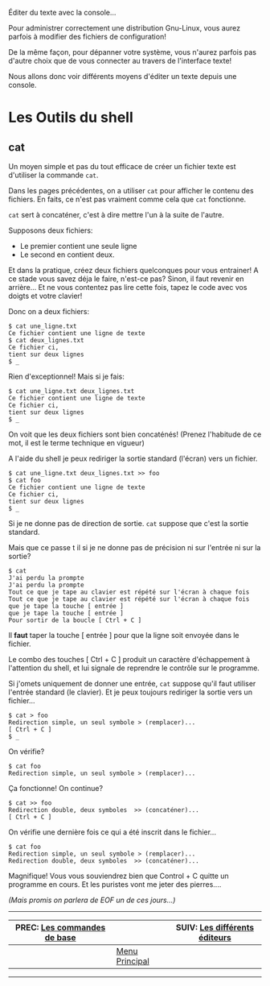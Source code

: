 Éditer du texte avec la console... 


Pour administrer correctement une distribution Gnu-Linux, vous aurez parfois à modifier des fichiers de configuration!

De la même façon, pour dépanner votre système, vous n'aurez parfois pas d'autre choix que de vous connecter au travers de l'interface texte!

Nous allons donc voir différents moyens d'éditer un texte depuis une console.

# Les Outils du shell 

## cat 

Un moyen simple et pas du tout efficace de créer un fichier texte est d'utiliser la commande `cat`.

Dans les pages précédentes, on a utiliser `cat` pour afficher le contenu des fichiers. En faits, ce n'est pas vraiment comme cela que `cat` fonctionne.

`cat` sert à concaténer, c'est à dire mettre l'un à la suite de l'autre.

Supposons deux fichiers:

 * Le premier contient une seule ligne
 * Le second en contient deux.

Et dans la pratique, créez deux fichiers quelconques pour vous entrainer!
A ce stade vous savez déja le faire, n'est-ce pas? Sinon, il faut revenir en arrière... Et ne vous contentez pas lire cette fois, tapez le code avec vos doigts et votre clavier!

Donc on a deux fichiers:

    $ cat une_ligne.txt
    Ce fichier contient une ligne de texte
    $ cat deux_lignes.txt
    Ce fichier ci,
    tient sur deux lignes
    $ _

Rien d'exceptionnel! Mais si je fais:

    $ cat une_ligne.txt deux_lignes.txt
    Ce fichier contient une ligne de texte
    Ce fichier ci,
    tient sur deux lignes
    $ _

On voit que les deux fichiers sont bien concaténés! (Prenez l'habitude de ce mot, il est le terme technique en vigueur)

A l'aide du shell je peux rediriger la sortie standard (l'écran) vers un fichier.

    $ cat une_ligne.txt deux_lignes.txt >> foo
    $ cat foo
    Ce fichier contient une ligne de texte
    Ce fichier ci,
    tient sur deux lignes
    $ _

Si je ne donne pas de direction de sortie. `cat` suppose que c'est la sortie standard.

Mais que ce passe t il si je ne donne pas de précision ni sur l'entrée ni sur la sortie?

    $ cat
    J'ai perdu la prompte
    J'ai perdu la prompte
    Tout ce que je tape au clavier est répété sur l'écran à chaque fois
    Tout ce que je tape au clavier est répété sur l'écran à chaque fois
    que je tape la touche [ entrée ]
    que je tape la touche [ entrée ]
    Pour sortir de la boucle [ Ctrl + C ]

Il **faut** taper la touche [ entrée ] pour que la ligne soit envoyée dans le fichier.

Le combo des touches [ Ctrl + C ] produit un caractère d'échappement à l'attention du shell, et lui signale de reprendre le contrôle sur le programme.

Si j'omets uniquement de donner une entrée, `cat` suppose qu'il faut utiliser l'entrée standard (le clavier).
Et je peux toujours rediriger la sortie vers un fichier...

    $ cat > foo
    Redirection simple, un seul symbole > (remplacer)...
    [ Ctrl + C ]
    $ _

On vérifie?

    $ cat foo
    Redirection simple, un seul symbole > (remplacer)...

Ça fonctionne! On continue?

    $ cat >> foo
    Redirection double, deux symboles  >> (concaténer)...
    [ Ctrl + C ]

On vérifie une dernière fois ce qui a été inscrit dans le fichier...

    $ cat foo
    Redirection simple, un seul symbole > (remplacer)...
    Redirection double, deux symboles  >> (concaténer)...

Magnifique! Vous vous souviendrez bien que Control + C quitte un programme en cours. Et les puristes vont me jeter des pierres....

*(Mais promis on parlera de EOF un de ces jours...)*

---

| PREC: [Les commandes de base](150_console.md) |  | SUIV: [Les différents éditeurs](170_shell-tools.md) |
| -------------  | ----- |  ----------         |
|  | [Menu Principal](index.md) |  |

---

